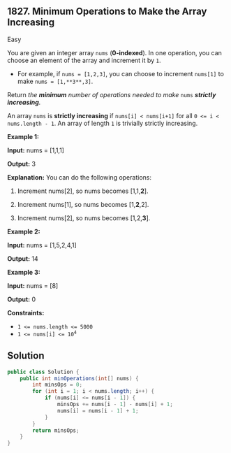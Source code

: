 ## 1827\. Minimum Operations to Make the Array Increasing

Easy

You are given an integer array `nums` (**0-indexed**). In one operation, you can choose an element of the array and increment it by `1`.

*   For example, if `nums = [1,2,3]`, you can choose to increment `nums[1]` to make `nums = [1,**3**,3]`.

Return _the **minimum** number of operations needed to make_ `nums` _**strictly** **increasing**._

An array `nums` is **strictly increasing** if `nums[i] < nums[i+1]` for all `0 <= i < nums.length - 1`. An array of length `1` is trivially strictly increasing.

**Example 1:**

**Input:** nums = [1,1,1]

**Output:** 3

**Explanation:** You can do the following operations: 

1) Increment nums[2], so nums becomes [1,1,**2**].

2) Increment nums[1], so nums becomes [1,**2**,2].

3) Increment nums[2], so nums becomes [1,2,**3**].

**Example 2:**

**Input:** nums = [1,5,2,4,1]

**Output:** 14

**Example 3:**

**Input:** nums = [8]

**Output:** 0

**Constraints:**

*   `1 <= nums.length <= 5000`
*   <code>1 <= nums[i] <= 10<sup>4</sup></code>

## Solution

```java
public class Solution {
    public int minOperations(int[] nums) {
        int minsOps = 0;
        for (int i = 1; i < nums.length; i++) {
            if (nums[i] <= nums[i - 1]) {
                minsOps += nums[i - 1] - nums[i] + 1;
                nums[i] = nums[i - 1] + 1;
            }
        }
        return minsOps;
    }
}
```